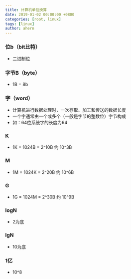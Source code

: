 ```yaml
---
title: 计算机单位换算
date: 2019-01-02 00:00:00 +0800
categories: [root, linux]
tags: [linux]
author: ahern
---
```


### 位b（bit比特）
- 二进制位

### 字节B（byte）
- 1B = 8b

### 字（word）
- 计算机进行数据处理时，一次存取、加工和传送的数据长度
- 一个字通常由一个或多个（一般是字节的整数位）字节构成
- 如：64位系统字的长度为64

### K
- 1K = 1024B = 2^10B 约 10^3B

### M
- 1M = 1024K = 2^20B 约 10^6B

### G
- 1G = 1024M = 2^30B 约 10^9B

### logN
- 2为底

### lgN
- 10为底

### 1亿
- 10^8
